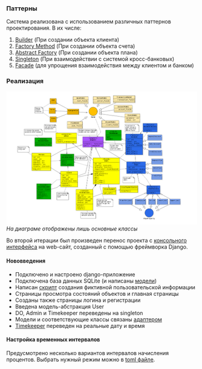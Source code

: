 ### Паттерны

Система реализована с использованием различных паттернов проектирования. В их числе:

1.	[Builder](https://en.wikipedia.org/wiki/Builder_pattern) (При создании объекта клиента)
2.	[Factory Method](https://en.wikipedia.org/wiki/Factory_method_pattern) (При создании объекта счета)
3.	[Abstract Factory](https://en.wikipedia.org/wiki/Abstract_factory_pattern) (При создании объекта плана)
4.	[Singleton](https://en.wikipedia.org/wiki/Singleton_pattern) (При взаимодействии с системой кросс-банковых)
5.	[Facade](https://en.wikipedia.org/wiki/Facade_pattern) (для упрощения взаимодействия между клиентом и банком)

### Реализация

![.](UML-diagram_Class_architecture.jpeg)
_На диаграме отображены лишь основные классы_

Во второй итерации был произведен перенос проекта с [консольного интерфейса](../src/deprecated/user_interface.py) на web-сайт, созданный с помощью фреймворка Django.

#### Нововведения

- Подключено и настроено django-приложение
- Подключена база данных SQLite (и написаны [модели](../src/miptpaydj/mainapp/models.py))
- Написан [скрипт](../tests/sampledata.py) создания фиктивной пользовательской информации
- Страницы просмотра состояний объектов и главная страницы
- Созданы также страницы логина и регистрации
- Введена модель-абстракция User
- DO, Admin и Timekeeper переведены на singleton
- Модели и соответствующие классы связаны [адаптером](../src/operators/adaptors.py)
- [Timekeeper](../src/operators/timekeeper.py) переведен на реальные дату и время

#### Настройка временных интервалов

Предусмотрено несколько вариантов интервалов начисления процентов. Выбрать нужный режим можно в [toml файле](../pyproject.toml).